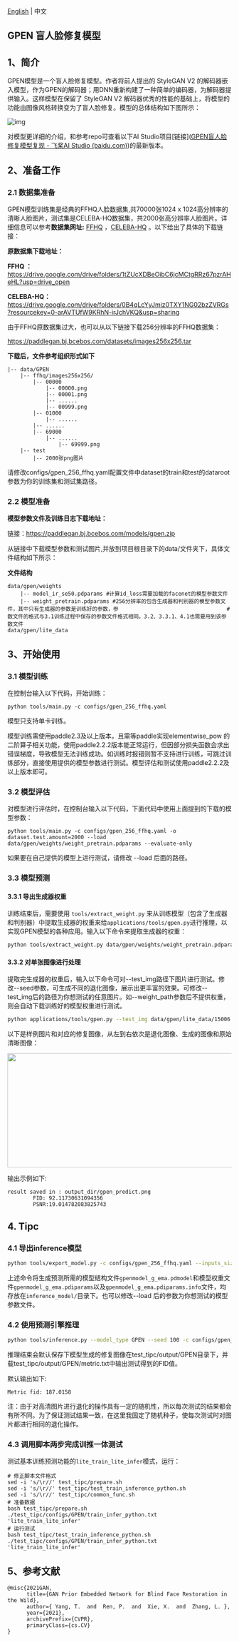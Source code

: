 [English](../../en_US/tutorials/gpen.md) | 中文

## GPEN 盲人脸修复模型


## 1、简介

GPEN模型是一个盲人脸修复模型。作者将前人提出的 StyleGAN V2 的解码器嵌入模型，作为GPEN的解码器；用DNN重新构建了一种简单的编码器，为解码器提供输入。这样模型在保留了 StyleGAN V2 解码器优秀的性能的基础上，将模型的功能由图像风格转换变为了盲人脸修复。模型的总体结构如下图所示：

![img](https://user-images.githubusercontent.com/23252220/168281766-a0972bd3-243e-4fc7-baa5-e458ef0946ce.jpg)

对模型更详细的介绍，和参考repo可查看以下AI Studio项目[链接]([GPEN盲人脸修复模型复现 - 飞桨AI Studio (baidu.com)](https://aistudio.baidu.com/aistudio/projectdetail/3936241?contributionType=1))的最新版本。




## 2、准备工作

### 2.1 数据集准备

GPEN模型训练集是经典的FFHQ人脸数据集,共70000张1024 x 1024高分辨率的清晰人脸图片，测试集是CELEBA-HQ数据集，共2000张高分辨率人脸图片。详细信息可以参考**数据集网址:** [FFHQ](https://github.com/NVlabs/ffhq-dataset) ，[CELEBA-HQ](https://github.com/tkarras/progressive_growing_of_gans) 。以下给出了具体的下载链接：

**原数据集下载地址：**

**FFHQ ：**           https://drive.google.com/drive/folders/1tZUcXDBeOibC6jcMCtgRRz67pzrAHeHL?usp=drive_open

**CELEBA-HQ：** https://drive.google.com/drive/folders/0B4qLcYyJmiz0TXY1NG02bzZVRGs?resourcekey=0-arAVTUfW9KRhN-irJchVKQ&usp=sharing



由于FFHQ原数据集过大，也可以从以下链接下载256分辨率的FFHQ数据集：

https://paddlegan.bj.bcebos.com/datasets/images256x256.tar



**下载后，文件参考组织形式如下**

```
|-- data/GPEN
	|-- ffhq/images256x256/
		|-- 00000
			|-- 00000.png
			|-- 00001.png
			|-- ......
			|-- 00999.png
		|-- 01000
			|-- ......
		|-- ......
		|-- 69000
            |-- ......
                |-- 69999.png
	|-- test
		|-- 2000张png图片
```

请修改configs/gpen_256_ffhq.yaml配置文件中dataset的train和test的dataroot参数为你的训练集和测试集路径。



### 2.2 模型准备

**模型参数文件及训练日志下载地址：**

链接：https://paddlegan.bj.bcebos.com/models/gpen.zip


从链接中下载模型参数和测试图片,并放到项目根目录下的data/文件夹下，具体文件结构如下所示：

**文件结构**


```
data/gpen/weights
    |-- model_ir_se50.pdparams #计算id_loss需要加载的facenet的模型参数文件
    |-- weight_pretrain.pdparams #256分辨率的包含生成器和判别器的模型参数文件，其中只有生成器的参数是训练好的参数，参                                  #数文件的格式与3.1训练过程中保存的参数文件格式相同。3.2、3.3.1、4.1也需要用到该参数文件
data/gpen/lite_data
```



## 3、开始使用

### 3.1 模型训练

在控制台输入以下代码，开始训练：

 ```shell
 python tools/main.py -c configs/gpen_256_ffhq.yaml
 ```

模型只支持单卡训练。

模型训练需使用paddle2.3及以上版本，且需等paddle实现elementwise_pow 的二阶算子相关功能，使用paddle2.2.2版本能正常运行，但因部分损失函数会求出错误梯度，导致模型无法训练成功。如训练时报错则暂不支持进行训练，可跳过训练部分，直接使用提供的模型参数进行测试。模型评估和测试使用paddle2.2.2及以上版本即可。



### 3.2 模型评估

对模型进行评估时，在控制台输入以下代码，下面代码中使用上面提到的下载的模型参数：

 ```shell
python tools/main.py -c configs/gpen_256_ffhq.yaml -o dataset.test.amount=2000 --load data/gpen/weights/weight_pretrain.pdparams --evaluate-only
 ```

如果要在自己提供的模型上进行测试，请修改 --load  后面的路径。



### 3.3 模型预测

#### 3.3.1 导出生成器权重

训练结束后，需要使用 ``tools/extract_weight.py`` 来从训练模型（包含了生成器和判别器）中提取生成器的权重来给`applications/tools/gpen.py`进行推理，以实现GPEN模型的各种应用。输入以下命令来提取生成器的权重：

```bash
python tools/extract_weight.py data/gpen/weights/weight_pretrain.pdparams --net-name g_ema --output data/gpen/weights/g_ema.pdparams
```



#### 3.3.2 对单张图像进行处理

提取完生成器的权重后，输入以下命令可对--test_img路径下图片进行测试。修改--seed参数，可生成不同的退化图像，展示出更丰富的效果。可修改--test_img后的路径为你想测试的任意图片。如--weight_path参数后不提供权重，则会自动下载训练好的模型权重进行测试。

```bash
python applications/tools/gpen.py --test_img data/gpen/lite_data/15006.png --seed=100 --weight_path data/gpen/weights/g_ema.pdparams --model_type gpen-ffhq-256
```

以下是样例图片和对应的修复图像，从左到右依次是退化图像、生成的图像和原始清晰图像：

<p align='center'>
<img src="https://user-images.githubusercontent.com/23252220/168281788-39c08e86-2dc3-487f-987d-93489934c14c.png" height="256px" width='768px' >



输出示例如下:

```
result saved in : output_dir/gpen_predict.png
        FID: 92.11730631094356
        PSNR:19.014782083825743
```



## 4. Tipc

### 4.1 导出inference模型

```bash
python tools/export_model.py -c configs/gpen_256_ffhq.yaml --inputs_size=1,3,256,256 --load data/gpen/weights/weight_pretrain.pdparams
```

上述命令将生成预测所需的模型结构文件`gpenmodel_g_ema.pdmodel`和模型权重文件`gpenmodel_g_ema.pdiparams`以及`gpenmodel_g_ema.pdiparams.info`文件，均存放在`inference_model/`目录下。也可以修改--load 后的参数为你想测试的模型参数文件。



### 4.2 使用预测引擎推理

```bash
python tools/inference.py --model_type GPEN --seed 100 -c configs/gpen_256_ffhq.yaml -o dataset.test.dataroot="./data/gpen/lite_data/" --output_path test_tipc/output/ --model_path inference_model/gpenmodel_g_ema
```

推理结束会默认保存下模型生成的修复图像在test_tipc/output/GPEN目录下，并载test_tipc/output/GPEN/metric.txt中输出测试得到的FID值。


默认输出如下:

```
Metric fid: 187.0158
```

注：由于对高清图片进行退化的操作具有一定的随机性，所以每次测试的结果都会有所不同。为了保证测试结果一致，在这里我固定了随机种子，使每次测试时对图片都进行相同的退化操作。



### 4.3 调用脚本两步完成训推一体测试

测试基本训练预测功能的`lite_train_lite_infer`模式，运行：

```shell
# 修正脚本文件格式
sed -i 's/\r//' test_tipc/prepare.sh
sed -i 's/\r//' test_tipc/test_train_inference_python.sh
sed -i 's/\r//' test_tipc/common_func.sh
# 准备数据
bash test_tipc/prepare.sh ./test_tipc/configs/GPEN/train_infer_python.txt 'lite_train_lite_infer'
# 运行测试
bash test_tipc/test_train_inference_python.sh ./test_tipc/configs/GPEN/train_infer_python.txt 'lite_train_lite_infer'
```



## 5、参考文献

```
@misc{2021GAN,
      title={GAN Prior Embedded Network for Blind Face Restoration in the Wild},
      author={ Yang, T.  and  Ren, P.  and  Xie, X.  and  Zhang, L. },
      year={2021},
      archivePrefix={CVPR},
      primaryClass={cs.CV}
}
```
